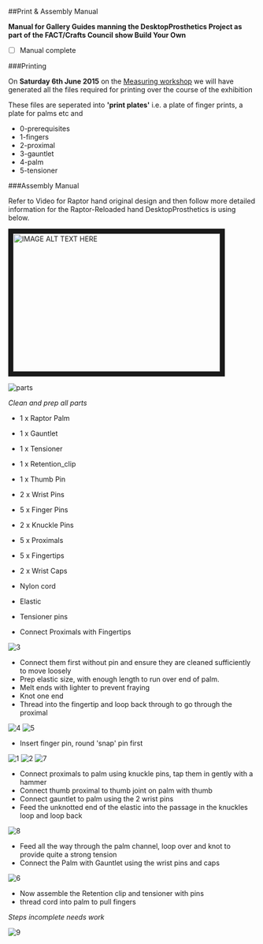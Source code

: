 ##Print & Assembly Manual

**Manual for Gallery Guides manning the DesktopProsthetics Project as part of the FACT/Crafts Council show Build Your Own**
* [ ] Manual complete

###Printing

On **Saturday 6th June 2015** on the [Measuring workshop](https://github.com/cheapjack/buildyourown/blob/master/events/MeasuringUpWorkshop.md) we will have generated all the files required for printing over the course of the exhibition

These files are seperated into **'print plates'** i.e. a plate of finger prints, a plate for palms etc and 

 * 0-prerequisites
 * 1-fingers
 * 2-proximal
 * 3-gauntlet
 * 4-palm
 * 5-tensioner


###Assembly Manual

Refer to Video for Raptor hand original design and then follow more detailed information for the Raptor-Reloaded hand DesktopProsthetics is using below.

<a href="http://www.youtube.com/watch?feature=player_embedded&v=5HVwC3RnWXk
" target="_blank"><img src="http://img.youtube.com/vi/5HVwC3RnWXk/0.jpg" 
alt="IMAGE ALT TEXT HERE" width="420" height="280" border="10" /></a>

![parts](https://cloud.githubusercontent.com/assets/128456/7897252/8ff60fb0-06cc-11e5-8ab6-44768519a450.png)

*Clean and prep all parts*
 * 1 x Raptor Palm
 * 1 x Gauntlet
 * 1 x Tensioner
 * 1 x Retention_clip
 * 1 x Thumb Pin
 * 2 x Wrist Pins
 * 5 x Finger Pins
 * 2 x Knuckle Pins
 * 5 x Proximals
 * 5 x Fingertips
 * 2 x Wrist Caps
 * Nylon cord
 * Elastic
 * Tensioner pins



 * Connect Proximals with Fingertips

![3](https://cloud.githubusercontent.com/assets/128456/7897559/ca290b3c-06d7-11e5-973e-c7ed0ed94daf.png)

 * Connect them first without pin and ensure they are cleaned sufficiently to move loosely
 * Prep elastic size, with enough length to run over end of palm. 
 * Melt ends with lighter to prevent fraying
 * Knot one end 
 * Thread into the fingertip and loop back through to go through the proximal

![4](https://cloud.githubusercontent.com/assets/128456/7897560/ca296b90-06d7-11e5-9bf0-bbaf5200f3a9.png)
![5](https://cloud.githubusercontent.com/assets/128456/7897597/20859080-06d9-11e5-8f9b-975aee17e6c4.png)

 * Insert finger pin, round 'snap' pin first

![1](https://cloud.githubusercontent.com/assets/128456/7897524/a3c154aa-06d6-11e5-9719-a3b6cce864ed.png)
![2](https://cloud.githubusercontent.com/assets/128456/7897558/ca2468a2-06d7-11e5-8b05-6fbb13b2679d.png)
![7](https://cloud.githubusercontent.com/assets/128456/7897617/d70439f6-06d9-11e5-959f-58de01bfa4d5.png)

 * Connect proximals to palm using knuckle pins, tap them in gently with a hammer
 * Connect thumb proximal to thumb joint on palm with thumb
 * Connect gauntlet to palm using the 2 wrist pins
 * Feed the unknotted end of the elastic into the passage in the knuckles loop and loop back

![8](https://cloud.githubusercontent.com/assets/128456/7897688/96724fe2-06dc-11e5-9d4d-85de57866555.png)

 * Feed all the way through the palm channel, loop over and knot to provide quite a strong tension
 * Connect the Palm with Gauntlet using the wrist pins and caps

![6](https://cloud.githubusercontent.com/assets/128456/7897598/20abf9aa-06d9-11e5-89b6-a296a4aa3d06.png)

 * Now assemble the Retention clip and tensioner with pins
 * thread cord into palm to pull fingers

*Steps incomplete needs work*

![9](https://cloud.githubusercontent.com/assets/128456/7897687/966d41dc-06dc-11e5-9e51-250d14f156d8.png)


